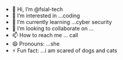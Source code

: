 - 👋 Hi, I’m @fsial-tech
- 👀 I’m interested in ...coding    
- 🌱 I’m currently learning ...cyber security
- 💞️ I’m looking to collaborate on ...
- 📫 How to reach me ... call
- 😄 Pronouns: ...she
- ⚡ Fun fact: ...i am scared of dogs and cats

<!---
fsial-tech/fsial-tech is a ✨ special ✨ repository because its `README.md` (this file) appears on your GitHub profile.
You can click the Preview link to take a look at your changes.
--->
